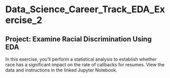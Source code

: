 # Data_Science_Career_Track_EDA_Exercise_2
## Project: Examine Racial Discrimination Using EDA

In this exercise, you’ll perform a statistical analysis to establish whether race has a significant impact on the rate of callbacks for resumes. View the data and instructions in the linked Jupyter Notebook.

